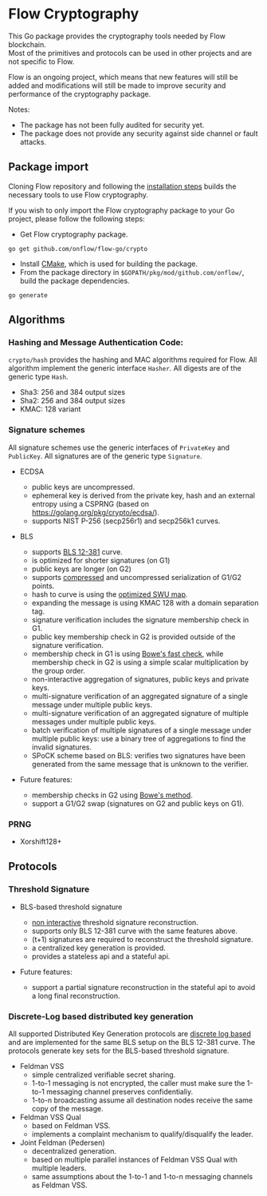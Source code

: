 # Flow Cryptography

This Go package provides the cryptography tools needed by Flow blockchain.  
Most of the primitives and protocols can be used in other projects and are not specific to Flow.

Flow is an ongoing project, which means that new features will still be added and modifications will still be made to improve security and performance of the cryptography package.

Notes: 
   - The package has not been fully audited for security yet.
   - The package does not provide any security against side channel or fault attacks.

## Package import

Cloning Flow repository and following the [installation steps](https://github.com/onflow/flow-go) builds the necessary tools to use Flow cryptography. 

If you wish to only import the Flow cryptography package to your Go project, please follow the following steps:

- Get Flow cryptography package.
```
go get github.com/onflow/flow-go/crypto
```
- Install [CMake](https://cmake.org/install/), which is used for building the package.
- From the package directory in `$GOPATH/pkg/mod/github.com/onflow/`, build the package dependencies.
```
go generate
```

## Algorithms

### Hashing and Message Authentication Code:

`crypto/hash` provides the hashing and MAC algorithms required for Flow. All algorithm implement the generic interface `Hasher`. All digests are of the generic type `Hash`.

 * Sha3: 256 and 384 output sizes
 * Sha2: 256 and 384 output sizes
 * KMAC: 128 variant

### Signature schemes 

All signature schemes use the generic interfaces of `PrivateKey` and `PublicKey`. All signatures are of the generic type `Signature`.

 * ECDSA
    * public keys are uncompressed.
    * ephemeral key is derived from the private key, hash and an external entropy using a CSPRNG (based on https://golang.org/pkg/crypto/ecdsa/).
    * supports NIST P-256 (secp256r1) and secp256k1 curves.

 * BLS
    * supports [BLS 12-381](https://electriccoin.co/blog/new-snark-curve/) curve.
    * is optimized for shorter signatures (on G1) 
    * public keys are longer (on G2)
    * supports [compressed](https://www.ietf.org/archive/id/draft-irtf-cfrg-pairing-friendly-curves-08.html#name-zcash-serialization-format-) and uncompressed serialization of G1/G2 points.
    * hash to curve is using the [optimized SWU map](https://eprint.iacr.org/2019/403.pdf).
    * expanding the message is using KMAC 128 with a domain separation tag.
    * signature verification includes the signature membership check in G1. 
    * public key membership check in G2 is provided outside of the signature verification.
    * membership check in G1 is using [Bowe's fast check](https://eprint.iacr.org/2019/814.pdf), while membership check in G2 is using a simple scalar multiplication by the group order.
    * non-interactive aggregation of signatures, public keys and private keys.
    * multi-signature verification of an aggregated signature of a single message under multiple public keys.
    * multi-signature verification of an aggregated signature of multiple messages under multiple public keys.
    * batch verification of multiple signatures of a single message under multiple
    public keys: use a binary tree of aggregations to find the invalid signatures.
    * SPoCK scheme based on BLS: verifies two signatures have been generated from the same message that is unknown to the verifier. 

 * Future features:
    * membership checks in G2 using [Bowe's method](https://eprint.iacr.org/2019/814.pdf).
    * support a G1/G2 swap (signatures on G2 and public keys on G1).
 
### PRNG

 * Xorshift128+

## Protocols

### Threshold Signature

 * BLS-based threshold signature 
    * [non interactive](https://www.iacr.org/archive/pkc2003/25670031/25670031.pdf) threshold signature reconstruction.
    * supports only BLS 12-381 curve with the same features above.
    * (t+1) signatures are required to reconstruct the threshold signature.
    * a centralized key generation is provided.
    * provides a stateless api and a stateful api. 

 * Future features:
    * support a partial signature reconstruction in the stateful api to avoid a long final reconstruction. 


### Discrete-Log based distributed key generation

All supported Distributed Key Generation protocols are [discrete log based](http://citeseerx.ist.psu.edu/viewdoc/download?doi=10.1.1.50.2737&rep=rep1&type=pdf) and are implemented for the same BLS setup on the BLS 12-381 curve. The protocols generate key sets for the BLS-based threshold signature. 

 * Feldman VSS
    * simple centralized verifiable secret sharing.
    * 1-to-1 messaging is not encrypted, the caller must make sure the 1-to-1 messaging channel preserves confidentialiy. 
    * 1-to-n broadcasting assume all destination nodes receive the same copy of the message.
 * Feldman VSS Qual
    * based on Feldman VSS.
    * implements a complaint mechanism to qualify/disqualify the leader.
 * Joint Feldman (Pedersen)
    * decentralized generation.
    * based on multiple parallel instances of Feldman VSS Qual with multiple leaders.
    * same assumptions about the 1-to-1 and 1-to-n messaging channels as Feldman VSS. 





